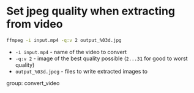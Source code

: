 # Set jpeg quality when extracting from video

```bash
ffmpeg -i input.mp4 -q:v 2 output_%03d.jpg
```

- `-i input.mp4` - name of the video to convert
- `-q:v 2` - image of the best quality possible (`2...31` for good to worst quality)
- `output_%03d.jpeg` - files to write extracted images to

group: convert_video

